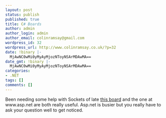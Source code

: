 ```yaml
---
layout: post
status: publish
published: true
title: C# Boards
author: admin
author_login: admin
author_email: colinramsay@gmail.com
wordpress_id: 32
wordpress_url: http://www.colinramsay.co.uk/?p=32
date: !binary |-
  MjAwNC0wMi0yMyAyMjozNToyNSArMDAwMA==
date_gmt: !binary |-
  MjAwNC0wMi0yMyAyMjozNToyNSArMDAwMA==
categories:
- .NET
tags: []
comments: []
---
```

<p>Been needing some help with Sockets of late <a href="http://www.csharphelp.com/board2/list.html?f=1">this board</a> and the one at www.asp.net are both really useful. Asp.net is busier but you really have to ask your question well to get noticed.</p>
